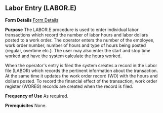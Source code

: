 ## Labor Entry (LABOR.E)
<PageHeader />

**Form Details**
[Form Details](../LABOR-E-1/README.md)

**Purpose**
The LABOR.E procedure is used to enter individual labor transactions which
record the number of labor hours and labor dollars posted to a work order. The
operator enters the number of the employee, work order number, number of hours
and type of hours being posted (regular, overtime etc.). The user may also
enter the start and stop time worked and have the system calculate the hours
worked.

When the operator's entry is filed the system creates a record in the Labor
file (LABOR) which records the pertinent information about the transaction. At
the same time it updates the work order record (WO) with the hours and dollars
posted. To record the financial effect of the transaction, work order register
(WOREG) records are created when the record is filed.

**Frequency of Use**
As required.

**Prerequisites**
None.

<badge text= "Version 8.10.57 " vertical="middle" />

<PageFooter />
